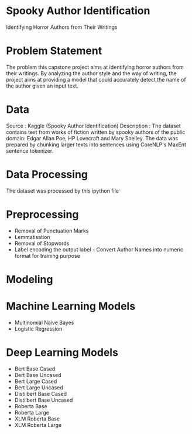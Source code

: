 # Spooky Author Identification
Identifying Horror Authors from Their Writings
# Problem Statement
The problem this capstone project aims at identifying horror authors from their writings. By analyzing the author style and the way of writing, the project aims at providing a model that could accurately detect the name of the author given an input text. 
# Data
Source : Kaggle (Spooky Author Identification)
Description : The dataset contains text from works of fiction written by spooky authors of the public domain: Edgar Allan Poe, HP Lovecraft and Mary Shelley. The data was prepared by chunking larger texts into sentences using CoreNLP's MaxEnt sentence tokenizer.
# Data Processing
The dataset was processed by this ipython file
# Preprocessing
 * Removal of Punctuation Marks
 * Lemmatisation
 * Removal of Stopwords
 * Label encoding the output label - Convert Author Names into numeric format for training purpose
# Modeling
# Machine Learning Models
* Multinomial Naive Bayes
* Logistic Regression
# Deep Learning Models
* Bert Base Cased
* Bert Base Uncased
* Bert Large Cased
* Bert Large Uncased
* Distilbert Base Cased
* Distilbert Base Uncased
* Roberta Base
* Roberta Large
* XLM Roberta Base
* XLM Roberta Large
